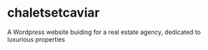 # chaletsetcaviar
A Wordpress website buiding for a real estate agency, dedicated to luxurious properties
